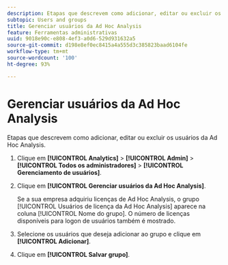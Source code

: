 ```yaml
---
description: Etapas que descrevem como adicionar, editar ou excluir os usuários da Ad Hoc Analysis.
subtopic: Users and groups
title: Gerenciar usuários da Ad Hoc Analysis
feature: Ferramentas administrativas
uuid: 9018e90c-e808-4ef3-a0d6-529d931632a5
source-git-commit: d198e8ef0ec8415a4a555d3c385823baad6104fe
workflow-type: tm+mt
source-wordcount: '100'
ht-degree: 93%

---
```



# Gerenciar usuários da Ad Hoc Analysis

Etapas que descrevem como adicionar, editar ou excluir os usuários da Ad Hoc Analysis.

1. Clique em **[!UICONTROL Analytics]** > **[!UICONTROL Admin]** > **[!UICONTROL Todos os administradores]** > **[!UICONTROL Gerenciamento de usuários]**.
1. Clique em **[!UICONTROL Gerenciar usuários da Ad Hoc Analysis]**.

   Se a sua empresa adquiriu licenças de Ad Hoc Analysis, o grupo [!UICONTROL Usuários de licença da Ad Hoc Analysis] aparece na coluna [!UICONTROL Nome do grupo]. O número de licenças disponíveis para logon de usuários também é mostrado.

1. Selecione os usuários que deseja adicionar ao grupo e clique em **[!UICONTROL Adicionar]**.
1. Clique em **[!UICONTROL Salvar grupo]**.
